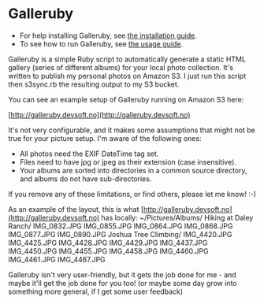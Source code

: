 Galleruby
=========

* For help installing Galleruby, see [the installation guide][installing].
* To see how to run Galleruby, see [the usage guide][guide].

Galleruby is a simple Ruby script to automatically generate a static HTML
gallery (series of different albums) for your local photo collection. It's
written to publish my personal photos on Amazon S3. I just run this script then
s3sync.rb the resulting output to my S3 bucket.

You can see an example setup of Galleruby running on Amazon S3 here:

[http://galleruby.devsoft.no](http://galleruby.devsoft.no)

It's not very configurable, and it makes some assumptions that might not be true
for your picture setup. I'm aware of the following ones:

* All photos need the EXIF DateTime tag set.
* Files need to have jpg or jpeg as their extension (case insensitive).
* Your albums are sorted into directories in a common source directory, and albums do not have sub-directories.

If you remove any of these limitations, or find others, please let me know! :-)

As an example of the layout, this is what
[http://galleruby.devsoft.no](http://galleruby.devsoft.no) has locally:
    ~/Pictures/Albums/
        Hiking at Daley Ranch/
            IMG_0832.JPG
            IMG_0855.JPG
            IMG_0864.JPG
            IMG_0868.JPG
            IMG_0877.JPG
            IMG_0890.JPG
        Joshua Tree Climbing/
            IMG_4420.JPG
            IMG_4425.JPG
            IMG_4428.JPG
            IMG_4429.JPG
            IMG_4437.JPG
            IMG_4450.JPG
            IMG_4455.JPG
            IMG_4458.JPG
            IMG_4460.JPG
            IMG_4461.JPG
            IMG_4467.JPG

Galleruby isn't very user-friendly, but it gets the job done for me - and maybe
it'll get the job done for you too! (or maybe some day grow into something more
general, if I get some user feedback)

[guide]: /jorgenpt/galleruby/GETTING_STARTED.md
[installing]: /jorgenpt/galleruby/INSTALLING.md
